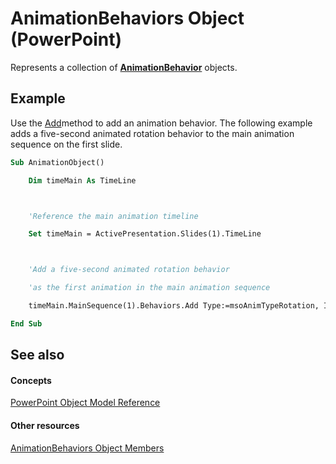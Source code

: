 
# AnimationBehaviors Object (PowerPoint)

Represents a collection of  **[AnimationBehavior](70eeb4aa-b9ba-ff7d-93ee-425cf191a6cb.md)** objects.


## Example

Use the [Add](427e7faa-1fc7-a145-98bc-1954054c2aec.md)method to add an animation behavior. The following example adds a five-second animated rotation behavior to the main animation sequence on the first slide.


```vb
Sub AnimationObject()

    Dim timeMain As TimeLine



    'Reference the main animation timeline

    Set timeMain = ActivePresentation.Slides(1).TimeLine



    'Add a five-second animated rotation behavior

    'as the first animation in the main animation sequence

    timeMain.MainSequence(1).Behaviors.Add Type:=msoAnimTypeRotation, Index:=1

End Sub
```


## See also


#### Concepts


[PowerPoint Object Model Reference](00acd64a-5896-0459-39af-98df2849849e.md)
#### Other resources


[AnimationBehaviors Object Members](b6e2576b-83d2-32e8-6222-f06294dde49a.md)

